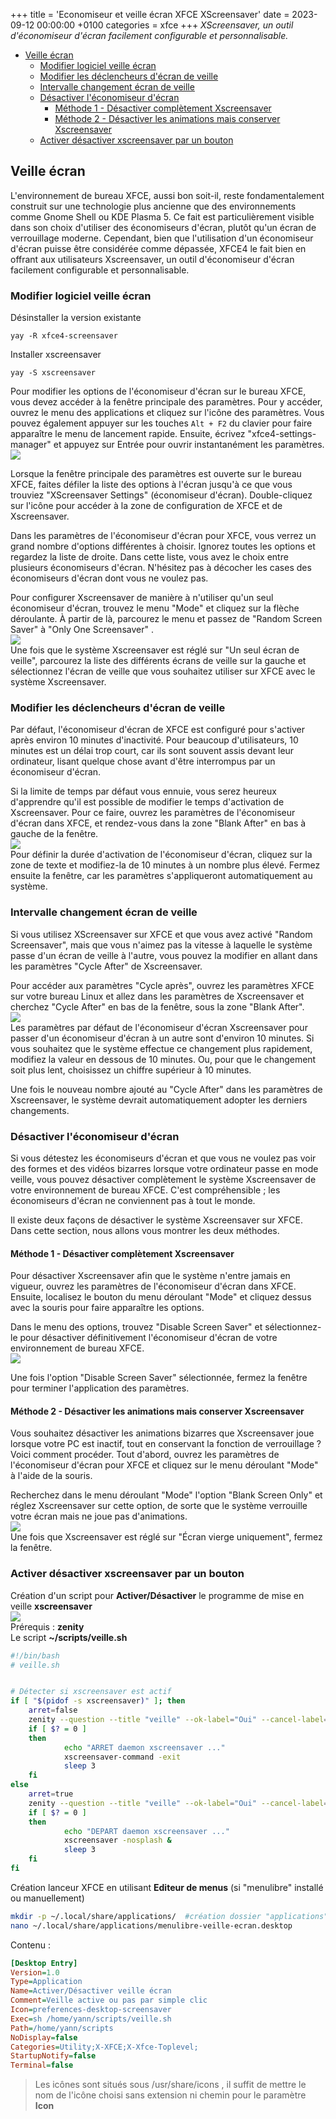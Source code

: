 +++
title = 'Economiseur et veille écran XFCE XScreensaver'
date = 2023-09-12 00:00:00 +0100
categories = xfce
+++
*XScreensaver, un outil d'économiseur d'écran facilement configurable et personnalisable.*

- [Veille écran](#veille-écran)
    - [Modifier logiciel veille écran](#modifier-logiciel-veille-écran)
    - [Modifier les déclencheurs d'écran de veille](#modifier-les-déclencheurs-décran-de-veille)
    - [Intervalle changement écran de veille](#intervalle-changement-écran-de-veille)
    - [Désactiver l'économiseur d'écran](#désactiver-léconomiseur-décran)
        - [Méthode 1 - Désactiver complètement Xscreensaver](#méthode-1---désactiver-complètement-xscreensaver)
        - [Méthode 2 - Désactiver les animations mais conserver Xscreensaver](#méthode-2---désactiver-les-animations-mais-conserver-xscreensaver)
    - [Activer désactiver xscreensaver  par un bouton](#activer-désactiver-xscreensaver-par-un-bouton)

## Veille écran

L'environnement de bureau XFCE, aussi bon soit-il, reste fondamentalement construit sur une technologie plus ancienne que des environnements comme Gnome Shell ou KDE Plasma 5. Ce fait est particulièrement visible dans son choix d'utiliser des économiseurs d'écran, plutôt qu'un écran de verrouillage moderne. Cependant, bien que l'utilisation d'un économiseur d'écran puisse être considérée comme dépassée, XFCE4 le fait bien en offrant aux utilisateurs Xscreensaver, un outil d'économiseur d'écran facilement configurable et personnalisable.

### Modifier logiciel veille écran

Désinstaller la version existante

    yay -R xfce4-screensaver

Installer xscreensaver

    yay -S xscreensaver

Pour modifier les options de l'économiseur d'écran sur le bureau XFCE, vous devez accéder à la fenêtre principale des paramètres. Pour y accéder, ouvrez le menu des applications et cliquez sur l'icône des paramètres. Vous pouvez également appuyer sur les touches `Alt + F2` du clavier pour faire apparaître le menu de lancement rapide. Ensuite, écrivez "xfce4-settings-manager" et appuyez sur Entrée pour ouvrir instantanément les paramètres.  
![](screensaver01a.png)

Lorsque la fenêtre principale des paramètres est ouverte sur le bureau XFCE, faites défiler la liste des options à l'écran jusqu'à ce que vous trouviez "XScreensaver Settings" (économiseur d'écran). Double-cliquez sur l'icône pour accéder à la zone de configuration de XFCE et de Xscreensaver.  

Dans les paramètres de l'économiseur d'écran pour XFCE, vous verrez un grand nombre d'options différentes à choisir. Ignorez toutes les options et regardez la liste de droite. Dans cette liste, vous avez le choix entre plusieurs économiseurs d'écran. N'hésitez pas à décocher les cases des économiseurs d'écran dont vous ne voulez pas.

Pour configurer Xscreensaver de manière à n'utiliser qu'un seul économiseur d'écran, trouvez le menu "Mode" et cliquez sur la flèche déroulante. À partir de là, parcourez le menu et passez de "Random Screen Saver" à "Only One Screensaver" .  
![](screensaver02.png)  
Une fois que le système Xscreensaver est réglé sur "Un seul écran de veille", parcourez la liste des différents écrans de veille sur la gauche et sélectionnez l'écran de veille que vous souhaitez utiliser sur XFCE avec le système Xscreensaver.

### Modifier les déclencheurs d'écran de veille

Par défaut, l'économiseur d'écran de XFCE est configuré pour s'activer après environ 10 minutes d'inactivité. Pour beaucoup d'utilisateurs, 10 minutes est un délai trop court, car ils sont souvent assis devant leur ordinateur, lisant quelque chose avant d'être interrompus par un économiseur d'écran.  

Si la limite de temps par défaut vous ennuie, vous serez heureux d'apprendre qu'il est possible de modifier le temps d'activation de Xscreensaver. Pour ce faire, ouvrez les paramètres de l'économiseur d'écran dans XFCE, et rendez-vous dans la zone "Blank After" en bas à gauche de la fenêtre.  
![](screensaver03.png)  
Pour définir la durée d'activation de l'économiseur d'écran, cliquez sur la zone de texte et modifiez-la de 10 minutes à un nombre plus élevé. Fermez ensuite la fenêtre, car les paramètres s'appliqueront automatiquement au système.

### Intervalle changement écran de veille

Si vous utilisez XScreensaver sur XFCE et que vous avez activé "Random Screensaver", mais que vous n'aimez pas la vitesse à laquelle le système passe d'un écran de veille à l'autre, vous pouvez la modifier en allant dans les paramètres "Cycle After" de Xscreensaver.

Pour accéder aux paramètres "Cycle après", ouvrez les paramètres XFCE sur votre bureau Linux et allez dans les paramètres de Xscreensaver et cherchez "Cycle After" en bas de la fenêtre, sous la zone "Blank After".  
![](screensaver04.png)  
Les paramètres par défaut de l'économiseur d'écran Xscreensaver pour passer d'un économiseur d'écran à un autre sont d'environ 10 minutes. Si vous souhaitez que le système effectue ce changement plus rapidement, modifiez la valeur en dessous de 10 minutes. Ou, pour que le changement soit plus lent, choisissez un chiffre supérieur à 10 minutes.

Une fois le nouveau nombre ajouté au "Cycle After" dans les paramètres de Xscreensaver, le système devrait automatiquement adopter les derniers changements.

### Désactiver l'économiseur d'écran

Si vous détestez les économiseurs d'écran et que vous ne voulez pas voir des formes et des vidéos bizarres lorsque votre ordinateur passe en mode veille, vous pouvez désactiver complètement le système Xscreensaver de votre environnement de bureau XFCE. C'est compréhensible ; les économiseurs d'écran ne conviennent pas à tout le monde.

Il existe deux façons de désactiver le système Xscreensaver sur XFCE. Dans cette section, nous allons vous montrer les deux méthodes.

#### Méthode 1 - Désactiver complètement Xscreensaver

Pour désactiver Xscreensaver afin que le système n'entre jamais en vigueur, ouvrez les paramètres de l'économiseur d'écran dans XFCE. Ensuite, localisez le bouton du menu déroulant "Mode" et cliquez dessus avec la souris pour faire apparaître les options.

Dans le menu des options, trouvez "Disable Screen Saver" et sélectionnez-le pour désactiver définitivement l'économiseur d'écran de votre environnement de bureau XFCE.  
![](screensaver05.png)  

Une fois l'option "Disable Screen Saver" sélectionnée, fermez la fenêtre pour terminer l'application des paramètres.

#### Méthode 2 - Désactiver les animations mais conserver Xscreensaver

Vous souhaitez désactiver les animations bizarres que Xscreensaver joue lorsque votre PC est inactif, tout en conservant la fonction de verrouillage ? Voici comment procéder. Tout d'abord, ouvrez les paramètres de l'économiseur d'écran pour XFCE et cliquez sur le menu déroulant "Mode" à l'aide de la souris.

Recherchez dans le menu déroulant "Mode" l'option "Blank Screen Only" et réglez Xscreensaver sur cette option, de sorte que le système verrouille votre écran mais ne joue pas d'animations.  
![](screensaver06.png)  
Une fois que Xscreensaver est réglé sur "Écran vierge uniquement", fermez la fenêtre.

### Activer désactiver xscreensaver  par un bouton

Création d'un script pour **Activer/Désactiver** le programme de mise en veille **xscreensaver**  
![](screensaver07.png)  
Prérequis : **zenity**   
Le script **~/scripts/veille.sh**  

```bash
#!/bin/bash
# veille.sh


# Détecter si xscreensaver est actif
if [ "$(pidof -s xscreensaver)" ]; then
    arret=false
    zenity --question --title "veille" --ok-label="Oui" --cancel-label="Non" --text "Economiseur Ecran ACTIF\n\n DESACTIVER ?"
    if [ $? = 0 ]
    then
            echo "ARRET daemon xscreensaver ..."
            xscreensaver-command -exit
            sleep 3
    fi
else
    arret=true
    zenity --question --title "veille" --ok-label="Oui" --cancel-label="Non" --text "Economiseur Ecran NON ACTIF\n\n ACTIVER ?"
    if [ $? = 0 ]
    then
            echo "DEPART daemon xscreensaver ..."
            xscreensaver -nosplash &
            sleep 3
    fi
fi
```

Création lanceur XFCE en utilisant **Editeur de menus** (si "menulibre" installé ou manuellement)  

```bash
mkdir -p ~/.local/share/applications/  #création dossier "applications"  si inexistant
nano ~/.local/share/applications/menulibre-veille-ecran.desktop
```

Contenu :

```ini
[Desktop Entry]
Version=1.0
Type=Application
Name=Activer/Désactiver veille écran
Comment=Veille active ou pas par simple clic
Icon=preferences-desktop-screensaver
Exec=sh /home/yann/scripts/veille.sh
Path=/home/yann/scripts
NoDisplay=false
Categories=Utility;X-XFCE;X-Xfce-Toplevel;
StartupNotify=false
Terminal=false
```

>Les icônes sont situés sous /usr/share/icons , il suffit de mettre le nom de l'icône choisi sans extension ni chemin pour le paramètre **Icon**